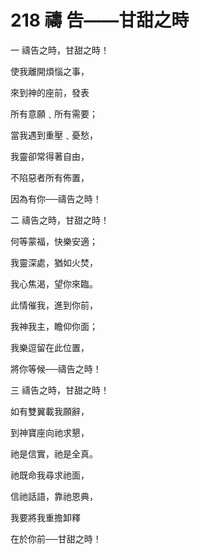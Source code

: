 # 218 禱 告——甘甜之時

一 禱告之時，甘甜之時！

使我離開煩惱之事，

來到神的座前，發表

所有意願﹑所有需要；

當我遇到重壓﹑憂愁，

我靈卻常得著自由，

不陷惡者所有佈置，

因為有你──禱告之時！

二 禱告之時，甘甜之時！

何等蒙福，快樂安適；

我靈深處，猶如火焚，

我心焦渴，望你來臨。

此情催我，進到你前，

我神我主，瞻仰你面；

我樂逗留在此位置，

將你等候──禱告之時！

三 禱告之時，甘甜之時！

如有雙翼載我願辭，

到神寶座向祂求懇，

祂是信實，祂是全真。

祂既命我尋求祂面，

信祂話語，靠祂恩典，

我要將我重擔卸釋

在於你前──甘甜之時！


